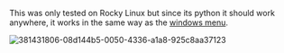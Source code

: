 This was only tested on Rocky Linux but since its python it should work anywhere, it works in the same way as the [windows menu](https://github.com/micael-sjogren/top_menu_windows).


![381431806-08d144b5-0050-4336-a1a8-925c8aa37123](https://github.com/user-attachments/assets/361052d4-16bc-43d2-9df7-86f13d247399)
